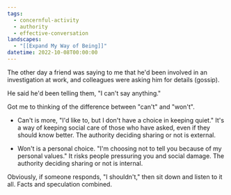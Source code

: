 ```yaml
---
tags:
  - concernful-activity
  - authority
  - effective-conversation
landscapes:
  - "[[Expand My Way of Being]]"
datetime: 2022-10-08T00:00:00
---
```

The other day a friend was saying to me that he'd been involved in an investigation at work, and colleagues were asking him for details (gossip).

He said he'd been telling them, "I can't say anything."

Got me to thinking of the difference between "can't" and "won't".

- Can't is more, "I'd like to, but I don't have a choice in keeping quiet." It's a way of keeping social care of those who have asked, even if they should know better. The authority deciding sharing or not is external.

- Won't is a personal choice. "I'm choosing not to tell you because of my personal values." It risks people pressuring you and social damage. The authority deciding sharing or not is internal.

Obviously, if someone responds, "I shouldn't," then sit down and listen to it all. Facts and speculation combined.
